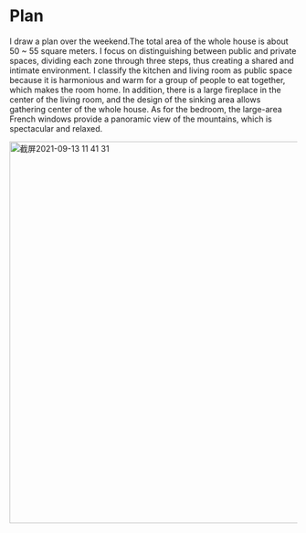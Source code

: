 # Plan
I draw a plan over the weekend.The total area of the whole house is about 50 ~ 55 square meters. 
I focus on distinguishing between public and private spaces, dividing each zone through three steps, thus creating a shared and intimate environment. 
I classify the kitchen and living room as public space because it is harmonious and warm for a group of people to eat together, which makes the room home. 
In addition, there is a large fireplace in the center of the living room, and the design of the sinking area allows gathering center of the whole house. 
As for the bedroom, the large-area French windows provide a panoramic view of the mountains, which is spectacular and relaxed.


<img width="668" alt="截屏2021-09-13 11 41 31" src="https://user-images.githubusercontent.com/85242597/133023761-90ce81a9-32c7-4528-8a69-d0bff4e6a8e0.png">




















